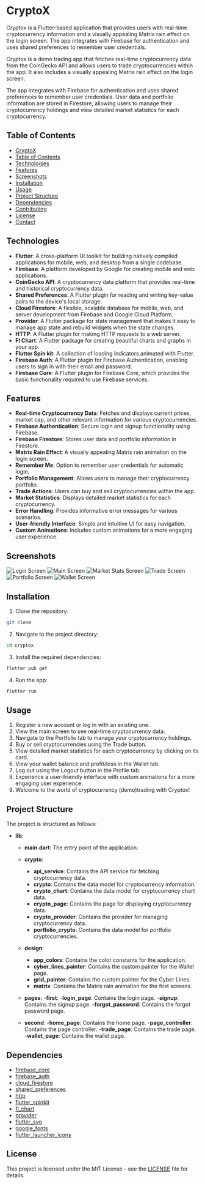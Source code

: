 # CryptoX

Cryptox is a Flutter-based application that provides users with real-time cryptocurrency information and a visually appealing Matrix rain effect on the login screen.
The app integrates with Firebase for authentication and uses shared preferences to remember user credentials.

Cryptox is a demo trading app that fetches real-time cryptocurrency data from the CoinGecko API and allows users to trade cryptocurrencies within the app. It also includes a visually appealing Matrix rain effect on the login screen.

The app integrates with Firebase for authentication and uses shared preferences to remember user credentials. User data and portfolio information are stored in Firestore, allowing users to manage their cryptocurrency holdings and view detailed market statistics for each cryptocurrency.


## Table of Contents
- [CryptoX](#cryptox)
- [Table of Contents](#table-of-contents)
- [Technologies](#technologies)
- [Features](#features)
- [Screenshots](#screenshots)
- [Installation](#installation)
- [Usage](#usage)
- [Project Structure](#project-structure)
- [Dependencies](#dependencies)
- [Contributing](#contributing)
- [License](#license)
- [Contact](#contact)


## Technologies
- **Flutter**: A cross-platform UI toolkit for building natively compiled applications for mobile, web, and desktop from a single codebase.
- **Firebase**: A platform developed by Google for creating mobile and web applications.
- **CoinGecko API**: A cryptocurrency data platform that provides real-time and historical cryptocurrency data.
- **Shared Preferences**: A Flutter plugin for reading and writing key-value pairs to the device's local storage.
- **Cloud Firestore**: A flexible, scalable database for mobile, web, and server development from Firebase and Google Cloud Platform.
- **Provider**: A Flutter package for state management that makes it easy to manage app state and rebuild widgets when the state changes.
- **HTTP**: A Flutter plugin for making HTTP requests to a web server.
- **Fl Chart**: A Flutter package for creating beautiful charts and graphs in your app.
- **Flutter Spin kit**: A collection of loading indicators animated with Flutter.
- **Firebase Auth**: A Flutter plugin for Firebase Authentication, enabling users to sign in with their email and password.
- **Firebase Core**: A Flutter plugin for Firebase Core, which provides the basic functionality required to use Firebase services.


## Features
- **Real-time Cryptocurrency Data**: Fetches and displays current prices, market cap, and other relevant information for various cryptocurrencies.
- **Firebase Authentication**: Secure login and signup functionality using Firebase.
- **Firebase Firestore**: Stores user data and portfolio information in Firestore.
- **Matrix Rain Effect**: A visually appealing Matrix rain animation on the login screen.
- **Remember Me**: Option to remember user credentials for automatic login.
- **Portfolio Management**: Allows users to manage their cryptocurrency portfolio.
- **Trade Actions**: Users can buy and sell cryptocurrencies within the app.
- **Market Statistics**: Displays detailed market statistics for each cryptocurrency.
- **Error Handling**: Provides informative error messages for various scenarios.
- **User-friendly Interface**: Simple and intuitive UI for easy navigation.
- **Custom Animations**: Includes custom animations for a more engaging user experience.


## Screenshots
![Login Screen](screenshots/login_screen.png)
![Main Screen](screenshots/main_screen.png)
![Market Stats Screen](screenshots/market_stats_screen.png)
![Trade Screen](screenshots/trade_screen.png)
![Portfolio Screen](screenshots/portfolio_screen.png)
![Wallet Screen](screenshots/wallet_screen.png)

## Installation
1. Clone the repository:
```bash
git clone
```
2. Navigate to the project directory:
```bash
cd cryptox
```
3. Install the required dependencies:
```bash
flutter pub get
```
4. Run the app:
```bash
flutter run
```

## Usage
1. Register a new account or log in with an existing one.
2. View the main screen to see real-time cryptocurrency data.
3. Navigate to the Portfolio tab to manage your cryptocurrency holdings.
4. Buy or sell cryptocurrencies using the Trade button.
5. View detailed market statistics for each cryptocurrency by clicking on its card.
6. View your wallet balance and profit/loss in the Wallet tab.
7. Log out using the Logout button in the Profile tab.
8. Experience a user-friendly interface with custom animations for a more engaging user experience.
9. Welcome to the world of cryptocurrency (demo)trading with Cryptox!

## Project Structure
The project is structured as follows:
- **lib**: 

  - **main.dart**: The entry point of the application.
  
  - **crypto**: 
    - **api_service**: Contains the API service for fetching cryptocurrency data.
    - **crypto**: Contains the data model for cryptocurrency information.
    - **crypto_chart**: Contains the data model for cryptocurrency chart data.
    - **crypto_page**: Contains the page for displaying cryptocurrency data.
    - **crypto_provider**: Contains the provider for managing cryptocurrency data.
    - **portfolio_crypto**: Contains the data model for portfolio cryptocurrencies.

  - **design**: 
    - **app_colors**: Contains the color constants for the application.
    - **cyber_lines_painter**: Contains the custom painter for the Wallet page.
    - **grid_painter**: Contains the custom painter for the Cyber Lines.
    - **matrix**: Contains the Matrix rain animation for the first screens.
    
  - **pages**:
    -**first**:
      -**login_page**: Contains the login page. 
      -**signup**: Contains the signup page.
      -**forgot_password**: Contains the forgot password page.
  
  - **second**:
    -**home_page**: Contains the home page.
    -**page_controller**: Contains the page controller.
    -**trade_page**: Contains the trade page.
    -**wallet_page**: Contains the wallet page.



## Dependencies
- [firebase_core](https://pub.dev/packages/firebase_core)
- [firebase_auth](https://pub.dev/packages/firebase_auth)
- [cloud_firestore](https://pub.dev/packages/cloud_firestore)
- [shared_preferences](https://pub.dev/packages/shared_preferences)
- [http](https://pub.dev/packages/http)
- [flutter_spinkit](https://pub.dev/packages/flutter_spinkit)
- [fl_chart](https://pub.dev/packages/fl_chart)
- [provider](https://pub.dev/packages/provider)
- [flutter_svg](https://pub.dev/packages/flutter_svg)
- [google_fonts](https://pub.dev/packages/google_fonts)
- [flutter_launcher_icons](https://pub.dev/packages/flutter_launcher_icons)


## License
This project is licensed under the MIT License - see the [LICENSE](LICENSE) file for details.


